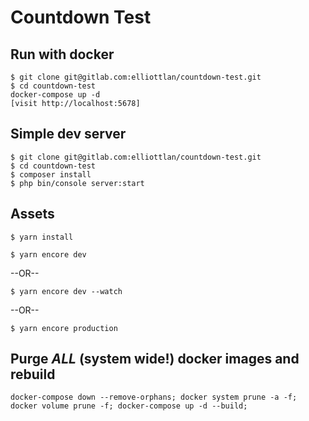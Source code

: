 # Countdown Test

## Run with docker
```
$ git clone git@gitlab.com:elliottlan/countdown-test.git
$ cd countdown-test
docker-compose up -d
[visit http://localhost:5678]
```

## Simple dev server
```
$ git clone git@gitlab.com:elliottlan/countdown-test.git
$ cd countdown-test
$ composer install
$ php bin/console server:start
```

## Assets
```
$ yarn install
```
```
$ yarn encore dev
```
--OR--
```
$ yarn encore dev --watch
```
--OR--
```
$ yarn encore production
```

## Purge *ALL* (system wide!) docker images and rebuild

```
docker-compose down --remove-orphans; docker system prune -a -f; docker volume prune -f; docker-compose up -d --build;
```